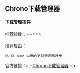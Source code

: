 ## Chrono下载管理器

#### 下载管理插件

推荐指数：⭐⭐⭐⭐⭐

推荐理由：

    比 Chrome 自带的下载管理器好用

官方链接：👉 [Chrono下载管理器](
https://chrome.google.com/webstore/detail/chrono-download-manager/mciiogijehkdemklbdcbfkefimifhecn
) 👈



















